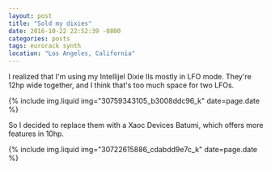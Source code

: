 ```yaml
---
layout: post
title: "Sold my dixies"
date: 2016-10-22 22:52:39 -0800
categories: posts
tags: eurorack synth
location: "Los Angeles, California"
---
```


I realized that I'm using my Intellijel Dixie IIs mostly in LFO mode. They're 12hp wide together, and I think that's too much space for two LFOs.

{% include img.liquid img="30759343105_b3008ddc96_k" date=page.date %}

So I decided to replace them with a Xaoc Devices Batumi, which offers more features in 10hp.

{% include img.liquid img="30722615886_cdabdd9e7c_k" date=page.date %}
